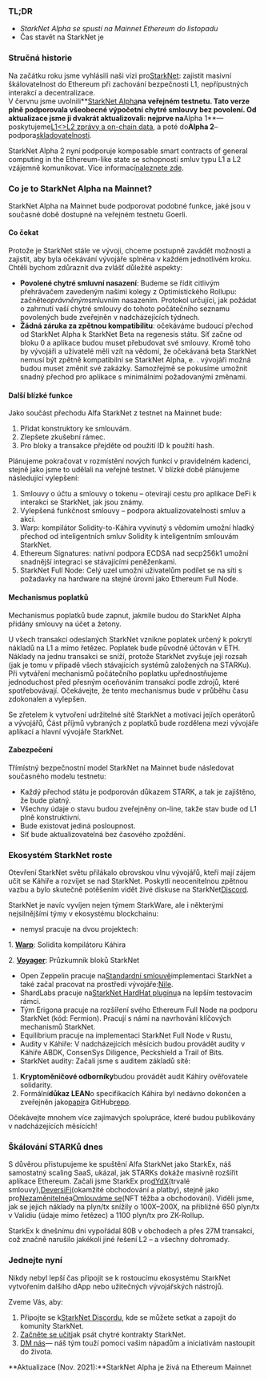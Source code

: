 ### TL;DR

* *StarkNet Alpha se spustí na Mainnet Ethereum do listopadu*
* Čas stavět na StarkNet je

### Stručná historie

Na začátku roku jsme vyhlásili naši vizi pro[StarkNet](https://starkware.co/product/starknet/): zajistit masivní škálovatelnost do Ethereum při zachování bezpečnosti L1, nepřípustných interakcí a decentralizace.\
V červnu jsme uvolnili**[StarkNet Alpha](https://medium.com/starkware/starknet-planets-alpha-on-ropsten-e7494929cb95)**na veřejném testnetu. Tato verze plně podporovala všeobecné výpočetní chytré smlouvy bez povolení. Od aktualizace jsme ji dvakrát aktualizovali: nejprve na**Alpha 1**— poskytujeme[L1<>L2 zprávy a on-chain data](https://medium.com/starkware/starknet-alpha-1-90c3348cca4f), a poté do**Alpha 2**– podpora[skladovatelnosti](https://medium.com/starkware/starknet-alpha-2-4aa116f0ecfc).

StarkNet Alpha 2 nyní podporuje komposable smart contracts of general computing in the Ethereum-like state se schopností smluv typu L1 a L2 vzájemně komunikovat. Více informací[naleznete zde](https://www.cairo-lang.org/docs/hello_starknet/index.html).

### Co je to StarkNet Alpha na Mainnet?

StarkNet Alpha na Mainnet bude podporovat podobné funkce, jaké jsou v současné době dostupné na veřejném testnetu Goerli.

#### **Co čekat**

Protože je StarkNet stále ve vývoji, chceme postupně zavádět možnosti a zajistit, aby byla očekávání vývojáře splněna v každém jednotlivém kroku. Chtěli bychom zdůraznit dva zvlášť důležité aspekty:

* **Povolené chytré smluvní nasazení**: Budeme se řídit citlivým přehrávačem zavedeným našimi kolegy z Optimistického Rollupu: začněte*oprávněným*smluvním nasazením. Protokol určující, jak požádat o zahrnutí vaší chytré smlouvy do tohoto počátečního seznamu povolených bude zveřejněn v nadcházejících týdnech.
* **Žádná záruka za zpětnou kompatibilitu**: očekáváme budoucí přechod od StarkNet Alpha k StarkNet Beta na regenesis státu. Síť začne od bloku 0 a aplikace budou muset přebudovat své smlouvy. Kromě toho by vývojáři a uživatelé měli vzít na vědomí, že očekávaná beta StarkNet nemusí být zpětně kompatibilní se StarkNet Alpha, e. . vývojáři možná budou muset změnit své zakázky. Samozřejmě se pokusíme umožnit snadný přechod pro aplikace s minimálními požadovanými změnami.

#### Další blízké funkce

Jako součást přechodu Alfa StarkNet z testnet na Mainnet bude:

1. Přidat konstruktory ke smlouvám.
2. Zlepšete zkušební rámec.
3. Pro bloky a transakce přejděte od použití ID k použití hash.

Plánujeme pokračovat v rozmístění nových funkcí v pravidelném kadenci, stejně jako jsme to udělali na veřejné testnet. V blízké době plánujeme následující vylepšení:

1. Smlouvy o účtu a smlouvy o tokenu – otevírají cestu pro aplikace DeFi k interakci se StarkNet, jak jsou známy.
2. Vylepšená funkčnost smlouvy – podpora aktualizovatelnosti smluv a akcí.
3. Warp: kompilátor Solidity-to-Káhira vyvinutý s vědomím umožní hladký přechod od inteligentních smluv Solidity k inteligentním smlouvám StarkNet.
4. Ethereum Signatures: nativní podpora ECDSA nad secp256k1 umožní snadnější integraci se stávajícími peněženkami.
5. StarkNet Full Node: Celý uzel umožní uživatelům podílet se na síti s požadavky na hardware na stejné úrovni jako Ethereum Full Node.

#### Mechanismus poplatků

Mechanismus poplatků bude zapnut, jakmile budou do StarkNet Alpha přidány smlouvy na účet a žetony.

U všech transakcí odeslaných StarkNet vznikne poplatek určený k pokrytí nákladů na L1 a mimo řetězec. Poplatek bude původně účtován v ETH. Náklady na jednu transakci se sníží, protože StarkNet zvyšuje její rozsah (jak je tomu v případě všech stávajících systémů založených na STARKu). Při vytváření mechanismů počátečního poplatku upřednostňujeme jednoduchost před přesným oceňováním transakcí podle zdrojů, které spotřebovávají. Očekávejte, že tento mechanismus bude v průběhu času zdokonalen a vylepšen.

Se zřetelem k vytvoření udržitelné sítě StarkNet a motivaci jejích operátorů a vývojářů, Část příjmů vybraných z poplatků bude rozdělena mezi vývojáře aplikací a hlavní vývojáře StarkNet.

#### Zabezpečení

Třímístný bezpečnostní model StarkNet na Mainnet bude následovat současného modelu testnetu:

* Každý přechod státu je podporován důkazem STARK, a tak je zajištěno, že bude platný.
* Všechny údaje o stavu budou zveřejněny on-line, takže stav bude od L1 plně konstruktivní.
* Bude existovat jediná posloupnost.
* Síť bude aktualizovatelná bez časového zpoždění.

### Ekosystém StarkNet roste

Otevření StarkNet světu přilákalo obrovskou vlnu vývojářů, kteří mají zájem učit se Káhiře a rozvíjet se nad StarkNet. Poskytli neocenitelnou zpětnou vazbu a bylo skutečně potěšením vidět živé diskuse na StarkNet[Discord](https://discord.gg/uJ9HZTUk2Y).

StarkNet je navíc vyvíjen nejen týmem StarkWare, ale i některými nejsilnějšími týmy v ekosystému blockchainu:

* nemysl pracuje na dvou projektech:

1. **[Warp](https://github.com/NethermindEth/warp)**: Solidita kompilátoru Káhira

2. **[Voyager](https://voyager.online/)**: Průzkumník bloků StarkNet

* Open Zeppelin pracuje na[Standardní smlouvě](https://github.com/OpenZeppelin/cairo-contracts/tree/main/contracts)implementaci StarkNet a také začal pracovat na prostředí vývojáře:[Nile](https://github.com/martriay/nile).
* ShardLabs pracuje na[StarkNet HardHat pluginu](https://github.com/Shard-Labs/starknet-hardhat-plugin)a na lepším testovacím rámci.
* Tým Erigona pracuje na rozšíření svého Ethereum Full Node na podporu StarkNet (kód: Fermion). Pracují s námi na navrhování klíčových mechanismů StarkNet.
* Equilibrium pracuje na implementaci StarkNet Full Node v Rustu,
* Audity v Káhiře: V nadcházejících měsících budou provádět audity v Káhiře ABDK, ConsenSys Diligence, Peckshield a Trail of Bits.
* StarkNet audity: Začali jsme s auditem základů sítě:

1. **Kryptoměničové odborníky**budou provádět audit Káhiry ověřovatele solidarity.
2. Formální**důkaz LEAN**o specifikacích Káhira byl nedávno dokončen a zveřejněn jako[papír](https://arxiv.org/abs/2109.14534)a GitHub[repo](https://github.com/starkware-libs/formal-proofs).

Očekávejte mnohem více zajímavých spolupráce, které budou publikovány v nadcházejících měsících!

### Škálování STARKů dnes

S důvěrou přistupujeme ke spuštění Alfa StarkNet jako StarkEx, náš samostatný scaling SaaS, ukázal, jak STARKs dokáže masivně rozšířit aplikace Ethereum. Začali jsme StarkEx pro[dYdX](https://dydx.exchange/)(trvalé smlouvy),[DeversiFi](https://www.deversifi.com/)(okamžité obchodování a platby), stejně jako pro[Nezaměnitelné](https://www.immutable.com/)a[Omlouváme se](https://sorare.com/)(NFT těžba a obchodování). Viděli jsme, jak se jejich náklady na plyn/tx snížily o 100X–200X, na přibližně 650 plyn/tx v Validiu (údaje mimo řetězec) a 1100 plyn/tx pro ZK-Rollup.

StarkEx k dnešnímu dni vypořádal 80B v obchodech a přes 27M transakcí, což značně narušilo jakékoli jiné řešení L2 – a všechny dohromady.

### Jednejte nyní

Nikdy nebyl lepší čas připojit se k rostoucímu ekosystému StarkNet vytvořením dalšího dApp nebo užitečných vývojářských nástrojů.

Zveme Vás, aby:

1. Připojte se k[StarkNet Discordu](https://discord.gg/uJ9HZTUk2Y), kde se můžete setkat a zapojit do komunity StarkNet.
2. [Začněte se učit](https://www.cairo-lang.org/docs/hello_starknet/index.html)jak psát chytré kontrakty StarkNet.
3. [DM nás](https://twitter.com/StarkWareLtd)— náš tým touží pomoci vašim nápadům a iniciativám nastoupit do života.

**Aktualizace (Nov. 2021):**StarkNet Alpha je živá na Ethereum Mainnet